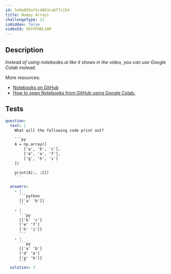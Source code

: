 ```yaml
---
id: 5e9a093a74c4063ca6f7c154
title: Numpy Arrays
challengeType: 11
isHidden: false
videoId: VDYVFHBL1AM
---
```


## Description

<section id='description'>
<em>Instead of using notebooks.ai like it shows in the video, you can use Google Colab instead.</em>

More resources:

- <a href="https://github.com/ine-rmotr-curriculum/freecodecamp-intro-to-numpy" target='_blank'>Notebooks on GitHub</a>
- <a href="https://colab.research.google.com/github/googlecolab/colabtools/blob/master/notebooks/colab-github-demo.ipynb" target='_blank'>How to open Notebooks from GitHub using Google Colab.</a>

</section>

## Tests

<section id='tests'>

````yml
question:
  text: |
    What will the following code print out?

    ```py
    A = np.array([
        ['a', 'b', 'c'],
        ['d', 'e', 'f'],
        ['g', 'h', 'i']
    ])

    print(A[:, :2])
    ```

  answers:
    - |
      ```python
      [['a' 'b']]
      ```
    - |
      ```py
      [['b' 'c']
      ['e' 'f']
      ['h' 'i']]
      ```
    - |
      ```py
      [['a' 'b']
      ['d' 'e']
      ['g' 'h']]
      ```
  solution: 3
````

</section>

